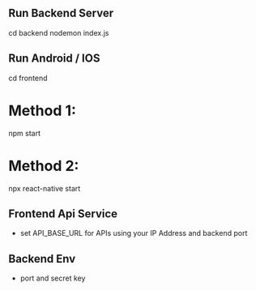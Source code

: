 ## Run Backend Server
cd backend
nodemon index.js


## Run Android / IOS
cd frontend

# Method 1: 
npm start 

# Method 2:
npx react-native start

 
## Frontend Api Service
- set API_BASE_URL for APIs using your IP Address and backend port


## Backend Env
- port and secret key

